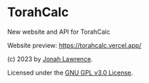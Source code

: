 # TorahCalc

New website and API for TorahCalc

Website preview: https://torahcalc.vercel.app/

(c) 2023 by [Jonah Lawrence](https://github.com/DenverCoder1).

Licensed under the [GNU GPL v3.0 License](https://choosealicense.com/licenses/gpl-3.0/).
